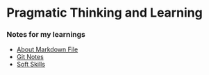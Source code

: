 # Pragmatic Thinking and Learning
### Notes for my learnings
* [About Markdown File](https://github.com/Steve-Zhao/pragmatic_thinking_and_learning/wiki/About-markdown)
* [Git Notes](https://github.com/Steve-Zhao/pragmatic_thinking_and_learning/wiki/Git-Notes)
* [Soft Skills](https://github.com/Steve-Zhao/pragmatic_thinking_and_learning/wiki/Soft-Skills)
